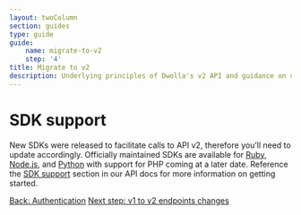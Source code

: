```yaml
---
layout: twoColumn
section: guides
type: guide
guide: 
    name: migrate-to-v2
    step: '4'
title: Migrate to v2
description: Underlying principles of Dwolla's v2 API and guidance on upgrading your application from Dwolla's legacy v1 API. 
---
```


# SDK support
 
New SDKs were released to facilitate calls to API v2, therefore you’ll need to update accordingly. Officially maintained SDKs are available for [Ruby](https://github.com/Dwolla/dwolla-v2-ruby), [Node.js](https://github.com/Dwolla/dwolla-v2-node), and [Python](https://github.com/Dwolla/dwolla-v2-python) with support for PHP coming at a later date. Reference the [SDK support](https://docsv2.dwolla.com/#sdk-support) section in our API docs for more information on getting started.


<nav class="pager-nav">
    <a href="03-authentication.html">Back: Authentication</a>
    <a href="05-v1-to-v2-endpoint-changes.html">Next step: v1 to v2 endpoints changes</a>
</nav>
